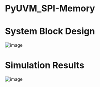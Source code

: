 # PyUVM_SPI-Memory
# System Block Design 
![image](https://github.com/mahmedadawy2013/PyUVM_SPI-Memory/assets/75279964/8e6f5275-9b32-4c4f-b188-5e8c35de2d40)
# Simulation Results
![image](https://github.com/mahmedadawy2013/PyUVM_SPI-Memory/assets/75279964/88772e82-0af4-4e7b-b5cf-970ea0f04ee3)
